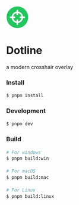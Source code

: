 <img src="./resources/dotline.png" width="60" height="60" />

<p align="center">

<h1>Dotline</h1>

<p>a modern crosshair overlay</p>

</p>

### Install

```bash
$ pnpm install
```

### Development

```bash
$ pnpm dev
```

### Build

```bash
# For windows
$ pnpm build:win

# For macOS
$ pnpm build:mac

# For Linux
$ pnpm build:linux
```
